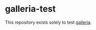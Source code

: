 # galleria-test

This repository exists solely to test [galleria](https://github.com/nteract/galleria).
